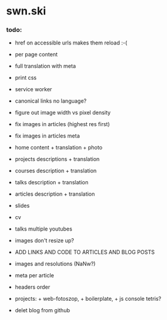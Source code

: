 # swn.ski

### todo:

- href on accessible urls makes them reload :-(
- per page content
- full translation with meta
- print css
- service worker

- canonical links no language?
- figure out image width vs pixel density

- fix images in articles (highest res first)
- fix images in articles meta

- home content + translation + photo
- projects descriptions + translation
- courses description + translation
- talks description + translation
- articles description + translation
- slides
- cv

- talks multiple youtubes

- images don't resize up?

- ADD LINKS AND CODE TO ARTICLES AND BLOG POSTS

- images and resolutions (NaNw?)
- meta per article
- headers order

- projects: + web-fotoszop, + boilerplate, + js console tetris?
- delet blog from github

